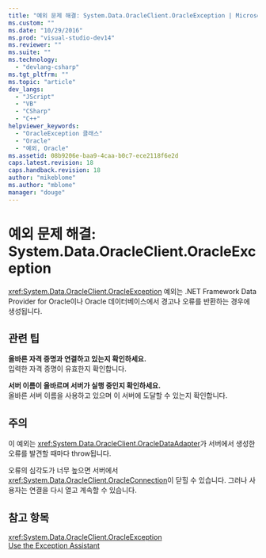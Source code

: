 ```yaml
---
title: "예외 문제 해결: System.Data.OracleClient.OracleException | Microsoft Docs"
ms.custom: ""
ms.date: "10/29/2016"
ms.prod: "visual-studio-dev14"
ms.reviewer: ""
ms.suite: ""
ms.technology: 
  - "devlang-csharp"
ms.tgt_pltfrm: ""
ms.topic: "article"
dev_langs: 
  - "JScript"
  - "VB"
  - "CSharp"
  - "C++"
helpviewer_keywords: 
  - "OracleException 클래스"
  - "Oracle"
  - "예외, Oracle"
ms.assetid: 08b9206e-baa9-4caa-b0c7-ece2118f6e2d
caps.latest.revision: 18
caps.handback.revision: 18
author: "mikeblome"
ms.author: "mblome"
manager: "douge"
---
```

# 예외 문제 해결: System.Data.OracleClient.OracleException
<xref:System.Data.OracleClient.OracleException> 예외는 .NET Framework Data Provider for Oracle이나 Oracle 데이터베이스에서 경고나 오류를 반환하는 경우에 생성됩니다.  
  
## 관련 팁  
 **올바른 자격 증명과 연결하고 있는지 확인하세요.**  
 입력한 자격 증명이 유효한지 확인합니다.  
  
 **서버 이름이 올바르며 서버가 실행 중인지 확인하세요.**  
 올바른 서버 이름을 사용하고 있으며 이 서버에 도달할 수 있는지 확인합니다.  
  
## 주의  
 이 예외는 <xref:System.Data.OracleClient.OracleDataAdapter>가 서버에서 생성한 오류를 발견할 때마다 throw됩니다.  
  
 오류의 심각도가 너무 높으면 서버에서 <xref:System.Data.OracleClient.OracleConnection>이 닫힐 수 있습니다. 그러나 사용자는 연결을 다시 열고 계속할 수 있습니다.  
  
## 참고 항목  
 <xref:System.Data.OracleClient.OracleException>   
 [Use the Exception Assistant](../Topic/How%20to:%20Use%20the%20Exception%20Assistant.md)